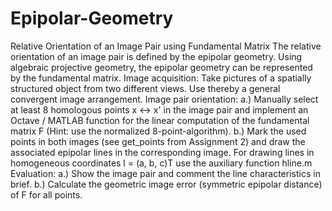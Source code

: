 # Epipolar-Geometry
Relative Orientation of an Image Pair using Fundamental Matrix
The relative orientation of an image pair is defined by the epipolar geometry. Using algebraic projective geometry, the epipolar geometry can be represented by the fundamental matrix.
Image acquisition:
Take pictures of a spatially structured object from two different views. Use thereby a general convergent image arrangement.
Image pair orientation:
a.) Manually select at least 8 homologous points x ↔ x' in the image pair and implement an Octave / MATLAB function for the linear computation of the fundamental matrix F (Hint: use the normalized 8-point-algorithm).
b.) Mark the used points in both images (see get_points from Assignment 2) and draw the associated epipolar lines in the corresponding image. For drawing lines in homogeneous coordinates l = (a, b, c)T use the auxiliary function hline.m
Evaluation:
a.) Show the image pair and comment the line characteristics in brief.
b.) Calculate the geometric image error (symmetric epipolar distance) of F for all points.
